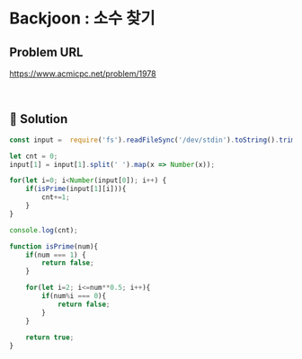 # Backjoon : 소수 찾기

## Problem URL
https://www.acmicpc.net/problem/1978

<br/>

## 🚩 Solution
```js
const input =  require('fs').readFileSync('/dev/stdin').toString().trim().split('\n');

let cnt = 0;
input[1] = input[1].split(' ').map(x => Number(x));

for(let i=0; i<Number(input[0]); i++) {
    if(isPrime(input[1][i])){
        cnt+=1;
    }
}

console.log(cnt);

function isPrime(num){
    if(num === 1) {
        return false;
    }

    for(let i=2; i<=num**0.5; i++){
        if(num%i === 0){
            return false;
        }
    }
    
    return true;
}
```